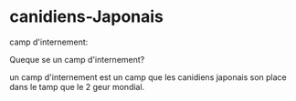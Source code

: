 # canidiens-Japonais






camp d'internement:




Queque se un camp d'internement?

   un camp d'internement est un camp que les canidiens japonais son place dans 
    le tamp que le 2 geur mondial.
